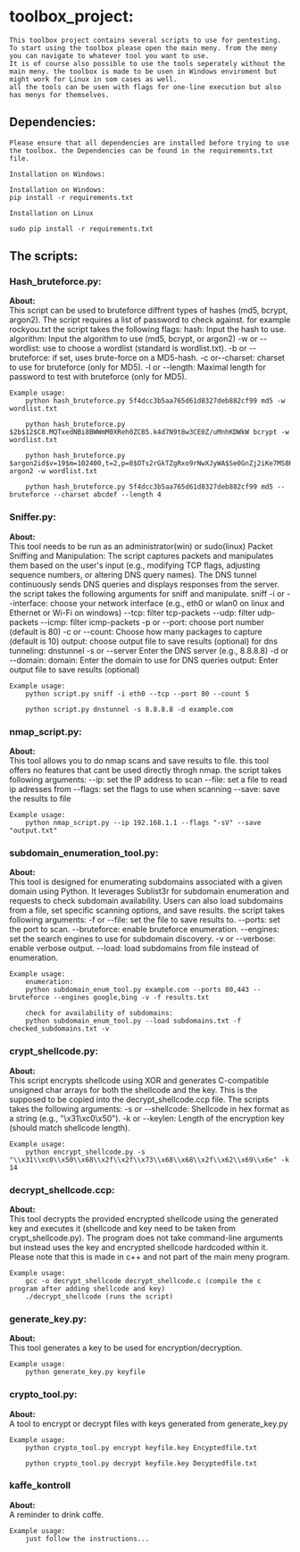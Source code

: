 # toolbox_project:

    This toolbox project contains several scripts to use for pentesting. To start using the toolbox please open the main meny. from the meny you can navigate to whatever tool you want to use.
    It is of course also possible to use the tools seperately without the main meny. the toolbox is made to be usen in Windows enviroment but might work for Linux in som cases as well.
    all the tools can be usen with flags for one-line execution but also has menys for themselves.

## Dependencies:

    Please ensure that all dependencies are installed before trying to use the toolbox. the Dependencies can be found in the requirements.txt file.

    Installation on Windows:

    Installation on Windows:
    pip install -r requirements.txt

    Installation on Linux

    sudo pip install -r requirements.txt

## The scripts:

### Hash_bruteforce.py:
**About:**  
        This script can be used to bruteforce diffrent types of hashes (md5, bcrypt, argon2). The script requires a list of password to check against. for example rockyou.txt
        the script takes the following flags:
        hash: Input the hash to use.
        algorithm: Input the algorithm to use (md5, bcrypt, or argon2)
        -w or --wordlist: use to choose a wordlist (standard is wordlist.txt).
        -b or --bruteforce: if set, uses brute-force on a MD5-hash.
        -c or--charset: charset to use for bruteforce (only for MD5).
        -l or --length: Maximal length for password to test with bruteforce (only for MD5).

    Example usage:
        python hash_bruteforce.py 5f4dcc3b5aa765d61d8327deb882cf99 md5 -w wordlist.txt

        python hash_bruteforce.py $2b$12$C8.MQTxedNBi8BWWmM0XReh0ZCB5.k4d7N9t8w3CE0Z/uMnhKDWkW bcrypt -w wordlist.txt

        python hash_bruteforce.py $argon2id$v=19$m=102400,t=2,p=8$OTs2rGkTZgRxo9rNwXJyWA$Se0GnZj2iKe7MS8H0ZpKJw argon2 -w wordlist.txt

        python hash_bruteforce.py 5f4dcc3b5aa765d61d8327deb882cf99 md5 --bruteforce --charset abcdef --length 4

### Sniffer.py:
**About:**  
        This tool needs to be run as an administrator(win) or sudo(linux)
        Packet Sniffing and Manipulation: The script captures packets and manipulates them based on the user's input
        (e.g., modifying TCP flags, adjusting sequence numbers, or altering DNS query names).
        The DNS tunnel continuously sends DNS queries and displays responses from the server.
        the script takes the following arguments for sniff and manipulate.
            sniff
            -i or --interface: choose your network interface (e.g., eth0 or wlan0 on linux and Ethernet or Wi-Fi on windows)
            --tcp: filter tcp-packets
            --udp: filter udp-packets
            --icmp: filter icmp-packets
            -p or --port: choose port number (default is 80)
            -c or --count: Choose how many packages to capture (default is 10)
            output: choose output file to save results (optional)
            for dns tunneling:
            dnstunnel
            -s or --server Enter the DNS server (e.g., 8.8.8.8)
            -d or --domain: domain: Enter the domain to use for DNS queries
            output: Enter output file to save results (optional)

    Example usage:
        python script.py sniff -i eth0 --tcp --port 80 --count 5

        python script.py dnstunnel -s 8.8.8.8 -d example.com

### nmap_script.py:
**About:**  
        This tool allows you to do nmap scans and save results to file. this tool offers no features that cant be used directly throgh nmap.
        the script takes following arguments:
            --ip: set the IP address to scan
            --file: set a file to read ip adresses from
            --flags: set the flags to use when scanning
            --save: save the results to file

    Example usage:
        python nmap_script.py --ip 192.168.1.1 --flags "-sV" --save "output.txt"
        
### subdomain_enumeration_tool.py:
**About:**  
        This tool is designed for enumerating subdomains associated with a given domain using Python.
        It leverages Sublist3r for subdomain enumeration and requests to check subdomain availability. 
        Users can also load subdomains from a file, set specific scanning options, and save results.
        the script takes following arguments:
            -f or --file: set the file to save results to.
            --ports: set the port to scan.
            --bruteforce: enable bruteforce enumeration.
            --engines: set the search engines to use for subdomain discovery.
            -v or --verbose: enable verbose output.
            --load: load subdomains from file instead of enumeration.

    Example usage:
        enumeration:
        python subdomain_enum_tool.py example.com --ports 80,443 --bruteforce --engines google,bing -v -f results.txt

        check for availability of subdomains:
        python subdomain_enum_tool.py --load subdomains.txt -f checked_subdomains.txt -v

### crypt_shellcode.py:
 **About:**  
        This script encrypts shellcode using XOR and generates C-compatible unsigned char arrays for both the shellcode and the key.
        This is the supposed to be copied into the decrypt_shellcode.ccp file.
        The scripts takes the following arguments:
            -s or --shellcode: Shellcode in hex format as a string (e.g., "\\x31\\xc0\\x50").
            -k or --keylen: Length of the encryption key (should match shellcode length).

    Example usage:
        python encrypt_shellcode.py -s "\\x31\\xc0\\x50\\x68\\x2f\\x2f\\x73\\x68\\x68\\x2f\\x62\\x69\\x6e" -k 14

### decrypt_shellcode.ccp:
**About:**  
        This tool decrypts the provided encrypted shellcode using the generated key and executes it (shellcode and key need to be taken from crypt_shellcode.py).
        The program does not take command-line arguments but instead uses the key and encrypted shellcode hardcoded within it.
        Please note that this is made in c++ and not part of the main meny program.

    Example usage:
        gcc -o decrypt_shellcode decrypt_shellcode.c (compile the c program after adding shellcode and key)
        ./decrypt_shellcode (runs the script)

### generate_key.py:
**About:**  
        This tool generates a key to be used for encryption/decryption.

    Example usage:
        python generate_key.py keyfile

### crypto_tool.py:
**About:**  
        A tool to encrypt or decrypt files with keys generated from generate_key.py

    Example usage:
        python crypto_tool.py encrypt keyfile.key Encyptedfile.txt

        python crypto_tool.py decrypt keyfile.key Decyptedfile.txt

### kaffe_kontroll
**About:**  
        A reminder to drink coffe.

    Example usage:  
        just follow the instructions...



